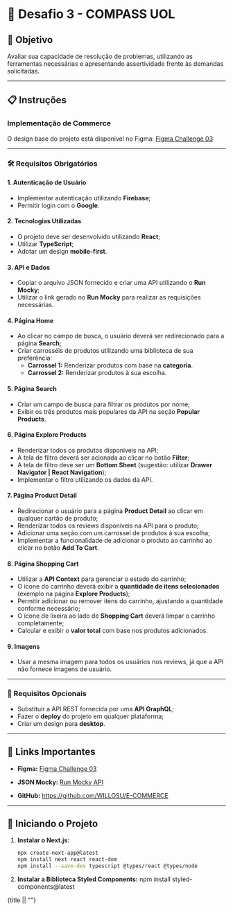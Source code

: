 # 🚀 Desafio 3 - COMPASS UOL

## 🧠 Objetivo

Avaliar sua capacidade de resolução de problemas, utilizando as ferramentas necessárias e apresentando assertividade frente às demandas solicitadas.

---

## 📋 Instruções

### Implementação de Commerce

O design base do projeto está disponível no Figma:
[Figma Challenge 03](https://www.figma.com/design/V0UGvd2pWq6LNFJ2omOaUP/Challenge-03?node-id=4-1&p=f)

---

### 🛠️ Requisitos Obrigatórios

#### **1. Autenticação de Usuário**
- Implementar autenticação utilizando **Firebase**;
- Permitir login com o **Google**.

#### **2. Tecnologias Utilizadas**
- O projeto deve ser desenvolvido utilizando **React**;
- Utilizar **TypeScript**;
- Adotar um design **mobile-first**.

#### **3. API e Dados**
- Copiar o arquivo JSON fornecido e criar uma API utilizando o **Run Mocky**;
- Utilizar o link gerado no **Run Mocky** para realizar as requisições necessárias.

#### **4. Página Home**
- Ao clicar no campo de busca, o usuário deverá ser redirecionado para a página **Search**;
- Criar carrosséis de produtos utilizando uma biblioteca de sua preferência:
  - **Carrossel 1:** Renderizar produtos com base na **categoria**.
  - **Carrossel 2:** Renderizar produtos à sua escolha.

#### **5. Página Search**
- Criar um campo de busca para filtrar os produtos por nome;
- Exibir os três produtos mais populares da API na seção **Popular Products**.

#### **6. Página Explore Products**
- Renderizar todos os produtos disponíveis na API;
- A tela de filtro deverá ser acionada ao clicar no botão **Filter**;
- A tela de filtro deve ser um **Bottom Sheet** (sugestão: utilizar **Drawer Navigator | React Navigation**);
- Implementar o filtro utilizando os dados da API.

#### **7. Página Product Detail**
- Redirecionar o usuário para a página **Product Detail** ao clicar em qualquer cartão de produto;
- Renderizar todos os reviews disponíveis na API para o produto;
- Adicionar uma seção com um carrossel de produtos à sua escolha;
- Implementar a funcionalidade de adicionar o produto ao carrinho ao clicar no botão **Add To Cart**.

#### **8. Página Shopping Cart**
- Utilizar a **API Context** para gerenciar o estado do carrinho;
- O ícone do carrinho deverá exibir a **quantidade de itens selecionados** (exemplo na página **Explore Products**);
- Permitir adicionar ou remover itens do carrinho, ajustando a quantidade conforme necessário;
- O ícone de lixeira ao lado de **Shopping Cart** deverá limpar o carrinho completamente;
- Calcular e exibir o **valor total** com base nos produtos adicionados.

#### **9. Imagens**
- Usar a mesma imagem para todos os usuários nos reviews, já que a API não fornece imagens de usuário.

---

### 🔗 Requisitos Opcionais
- Substituir a API REST fornecida por uma **API GraphQL**;
- Fazer o **deploy** do projeto em qualquer plataforma;
- Criar um design para **desktop**.

---

## 🔗 Links Importantes
- **Figma:** [Figma Challenge 03](https://www.figma.com/design/V0UGvd2pWq6LNFJ2omOaUP/Challenge-03?node-id=4-1&p=f)

- **JSON Mocky:** [Run Mocky API](https://run.mocky.io/v3/71448aa4-d73a-4213-a87e-fbd7d1758109)

- **GitHub:** https://github.com/WILLOSU/E-COMMERCE

---

## 🚀 Iniciando o Projeto

1. **Instalar o Next.js:**
   ```bash
   npx create-next-app@latest
   npm install next react react-dom
   npm install --save-dev typescript @types/react @types/node

2. **Instalar a Biblioteca Styled Components:** 
npm install styled-components@latest
   
<Logo className={dmMono.className} href="/">{title || ""}</Logo>